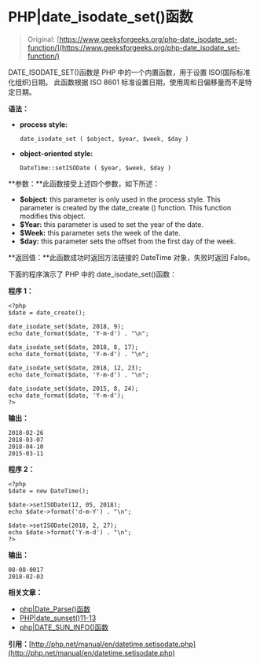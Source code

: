 # PHP|date_isodate_set()函数

> Original: [https://www.geeksforgeeks.org/php-date_isodate_set-function/](https://www.geeksforgeeks.org/php-date_isodate_set-function/)

DATE_ISODATE_SET()函数是 PHP 中的一个内置函数，用于设置 ISO(国际标准化组织)日期。 此函数根据 ISO 8601 标准设置日期，使用周和日偏移量而不是特定日期。

**语法：**

*   **process style:**

    ```
    date_isodate_set ( $object, $year, $week, $day )
    ```

*   **object-oriented style:**

    ```
    DateTime::setISODate ( $year, $week, $day )
    ```

**参数：**此函数接受上述四个参数，如下所述：

*   **$object:** this parameter is only used in the process style. This parameter is created by the date_create () function. This function modifies this object.
*   **$Year:** this parameter is used to set the year of the date.
*   **$Week:** this parameter sets the week of the date.
*   **$day:** this parameter sets the offset from the first day of the week.

**返回值：**此函数成功时返回方法链接的 DateTime 对象，失败时返回 False。

下面的程序演示了 PHP 中的 date_isodate_set()函数：

**程序 1：**

```
<?php
$date = date_create();

date_isodate_set($date, 2018, 9);
echo date_format($date, 'Y-m-d') . "\n";

date_isodate_set($date, 2018, 8, 17);
echo date_format($date, 'Y-m-d') . "\n";

date_isodate_set($date, 2018, 12, 23);
echo date_format($date, 'Y-m-d') . "\n";

date_isodate_set($date, 2015, 8, 24);
echo date_format($date, 'Y-m-d');
?>
```

**输出：**

```
2018-02-26
2018-03-07
2018-04-10
2015-03-11

```

**程序 2：**

```
<?php
$date = new DateTime();

$date->setISODate(12, 05, 2018);
echo $date->format('d-m-Y') . "\n";

$date->setISODate(2018, 2, 27);
echo $date->format('Y-m-d') . "\n";
?>
```

**输出：**

```
08-08-0017
2018-02-03

```

**相关文章：**

*   [php|Date_Parse()函数](https://www.geeksforgeeks.org/php-date_parse-function/)
*   [PHP|date_sunset()11-13](https://www.geeksforgeeks.org/php-date_sunset-function/)
*   [php|DATE_SUN_INFO()函数](https://www.geeksforgeeks.org/php-date_sun_info-function/)

**引用：**[http://php.net/manual/en/datetime.setisodate.php](http://php.net/manual/en/datetime.setisodate.php)
